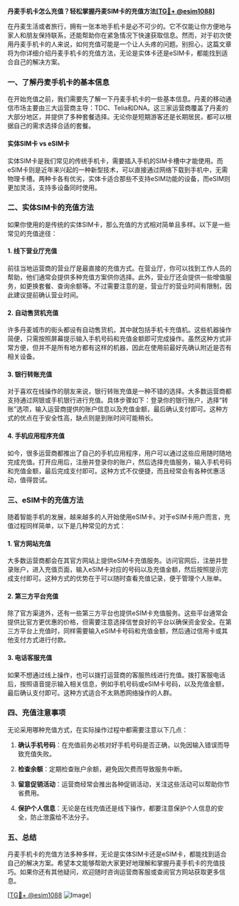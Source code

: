 **丹麦手机卡怎么充值？轻松掌握丹麦SIM卡的充值方法[[TG💪+ @esim1088](https://t.me/s/esim1088)]**

在丹麦生活或者旅行，拥有一张本地手机卡是必不可少的。它不仅能让你方便地与家人和朋友保持联系，还能帮助你在紧急情况下快速获取信息。然而，对于初次使用丹麦手机卡的人来说，如何充值可能是一个让人头疼的问题。别担心，这篇文章将为你详细介绍丹麦手机卡的充值方法，无论是实体卡还是eSIM卡，都能找到适合自己的解决方案。

### 一、了解丹麦手机卡的基本信息

在开始充值之前，我们需要先了解一下丹麦手机卡的一些基本信息。丹麦的移动通信市场主要由三大运营商主导：TDC、Telia和DNA。这三家运营商覆盖了丹麦的大部分地区，并提供了多种套餐选择。无论你是短期游客还是长期居民，都可以根据自己的需求选择合适的套餐。

#### 实体SIM卡 vs eSIM卡

实体SIM卡是我们常见的传统手机卡，需要插入手机的SIM卡槽中才能使用。而eSIM卡则是近年来兴起的一种新型技术，可以直接通过网络下载到手机中，无需物理卡槽。两种卡各有优劣，实体卡适合那些不支持eSIM功能的设备，而eSIM则更加灵活，支持多设备同时使用。

### 二、实体SIM卡的充值方法

如果你使用的是传统的实体SIM卡，那么充值的方式相对简单且多样。以下是一些常见的充值途径：

#### 1. 线下营业厅充值

前往当地运营商的营业厅是最直接的充值方式。在营业厅，你可以找到工作人员的帮助，他们通常会提供多种充值方案供你选择。此外，营业厅还会提供一些增值服务，如更换套餐、查询余额等。不过需要注意的是，营业厅的营业时间有限制，因此建议提前确认营业时间。

#### 2. 自动售货机充值

许多丹麦城市的街头都设有自动售货机，其中就包括手机卡充值机。这些机器操作简便，只需按照屏幕提示输入手机号码和充值金额即可完成操作。虽然这种方式非常方便，但并不是所有地方都有这样的机器，因此在使用前最好先确认附近是否有相关设备。

#### 3. 银行转账充值

对于喜欢在线操作的朋友来说，银行转账充值是一种不错的选择。大多数运营商都支持通过网银或手机银行进行充值。具体步骤如下：登录你的银行账户，选择“转账”选项，输入运营商提供的账户信息以及充值金额，最后确认支付即可。这种方式的优点在于安全性高，缺点则是到账时间可能稍长。

#### 4. 手机应用程序充值

如今，很多运营商都推出了自己的手机应用程序，用户可以通过这些应用随时随地完成充值。打开应用后，注册并登录你的账户，然后选择充值服务，输入手机号码和充值金额，最后完成支付即可。这种方式不仅便捷，而且经常会有各种优惠活动，值得尝试。

### 三、eSIM卡的充值方法

随着智能手机的发展，越来越多的人开始使用eSIM卡。对于eSIM卡用户而言，充值过程同样简单，以下是几种常见的方式：

#### 1. 官方网站充值

大多数运营商都会在其官方网站上提供eSIM卡充值服务。访问官网后，注册并登录账户，进入充值页面，输入eSIM卡对应的号码以及充值金额，然后按照提示完成支付即可。这种方式的优势在于可以随时查看充值记录，便于管理个人账单。

#### 2. 第三方平台充值

除了官方渠道外，还有一些第三方平台也提供eSIM卡充值服务。这些平台通常会提供比官方更优惠的价格，但需要注意选择信誉良好的平台以确保资金安全。在第三方平台上充值时，同样需要输入eSIM卡号码和充值金额，然后通过信用卡或其他支付方式进行付款。

#### 3. 电话客服充值

如果不想通过线上操作，也可以拨打运营商的客服热线进行充值。拨打客服电话后，按照语音提示输入相关信息，例如手机号码或eSIM卡号码，以及充值金额，最后确认支付即可。这种方式适合不太熟悉网络操作的人群。

### 四、充值注意事项

无论采用哪种充值方式，在实际操作过程中都需要注意以下几点：

1. **确认手机号码**：在充值前务必核对好手机号码是否正确，以免因输入错误而导致充值失败。
   
2. **检查余额**：定期检查账户余额，避免因欠费而导致服务中断。

3. **留意促销活动**：运营商经常会推出各种促销活动，关注这些活动可以帮助你节省费用。

4. **保护个人信息**：无论是在线充值还是线下操作，都要注意保护个人信息的安全，防止泄露给不法分子。

### 五、总结

丹麦手机卡的充值方法多种多样，无论是实体SIM卡还是eSIM卡，都能找到适合自己的解决方案。希望本文能够帮助大家更好地理解和掌握丹麦手机卡的充值技巧。如果你还有其他疑问，欢迎随时咨询运营商客服或查阅官方网站获取更多信息。

[[TG💪+ @esim1088](https://t.me/s/esim1088) ![Image](https://i.postimg.cc/4NQfJmqS/Snipaste-2025-05-13-00-14-12.png)]